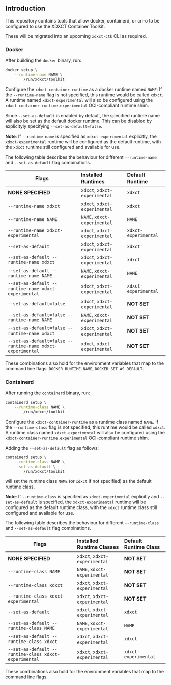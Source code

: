 ## Introduction

This repository contains tools that allow docker, containerd, or cri-o to be configured to use the XDXCT Container Toolkit.

These will be migrated into an upcoming `xdxct-ctk` CLI as required.

### Docker

After building the `docker` binary, run:
```bash
docker setup \
    --runtime-name NAME \
        /run/xdxct/toolkit
```

Configure the `xdxct-container-runtime` as a docker runtime named `NAME`. If the `--runtime-name` flag is not specified, this runtime would be called `xdxct`. A runtime named `xdxct-experimental` will also be configured using the `xdxct-container-runtime.experimental` OCI-compliant runtime shim.

Since `--set-as-default` is enabled by default, the specified runtime name will also be set as the default docker runtime. This can be disabled by explicityly specifying `--set-as-default=false`.

**Note**: If `--runtime-name` is specified as `xdxct-experimental` explicitly, the `xdxct-experimental` runtime will be configured as the default runtime, with the `xdxct` runtime still configured and available for use.

The following table describes the behaviour for different `--runtime-name` and `--set-as-default` flag combinations.

| Flags                                                       | Installed Runtimes              | Default Runtime       |
|-------------------------------------------------------------|:--------------------------------|:----------------------|
| **NONE SPECIFIED**                                          | `xdxct`, `xdxct-experimental` | `xdxct`              |
| `--runtime-name xdxct`                                     | `xdxct`, `xdxct-experimental` | `xdxct`              |
| `--runtime-name NAME`                                       | `NAME`, `xdxct-experimental`   | `NAME`                |
| `--runtime-name xdxct-experimental`                        | `xdxct`, `xdxct-experimental` | `xdxct-experimental` |
| `--set-as-default`                                          | `xdxct`, `xdxct-experimental` | `xdxct`              |
| `--set-as-default --runtime-name xdxct`                    | `xdxct`, `xdxct-experimental` | `xdxct`              |
| `--set-as-default --runtime-name NAME`                      | `NAME`, `xdxct-experimental`   | `NAME`                |
| `--set-as-default --runtime-name xdxct-experimental`       | `xdxct`, `xdxct-experimental` | `xdxct-experimental` |
| `--set-as-default=false`                                    | `xdxct`, `xdxct-experimental` | **NOT SET**           |
| `--set-as-default=false --runtime-name NAME`                | `NAME`, `xdxct-experimental`   | **NOT SET**           |
| `--set-as-default=false --runtime-name xdxct`              | `xdxct`, `xdxct-experimental` | **NOT SET**           |
| `--set-as-default=false --runtime-name xdxct-experimental` | `xdxct`, `xdxct-experimental` | **NOT SET**           |

These combinations also hold for the environment variables that map to the command line flags: `DOCKER_RUNTIME_NAME`, `DOCKER_SET_AS_DEFAULT`.

### Containerd
After running the `containerd` binary, run:
```bash
containerd setup \
    --runtime-class NAME \
        /run/xdxct/toolkit
```

Configure the `xdxct-container-runtime` as a runtime class named `NAME`. If the `--runtime-class` flag is not specified, this runtime would be called `xdxct`. A runtime class named `xdxct-experimental` will also be configured using the `xdxct-container-runtime.experimental` OCI-compliant runtime shim.

Adding the `--set-as-default` flag as follows:
```bash
containerd setup \
    --runtime-class NAME \
    --set-as-default \
        /run/xdxct/toolkit
```
will set the runtime class `NAME` (or `xdxct` if not specified) as the default runtime class.

**Note**: If `--runtime-class` is specified as `xdxct-experimental` explicitly and `--set-as-default` is specified, the `xdxct-experimental` runtime will be configured as the default runtime class, with the `xdxct` runtime class still configured and available for use.

The following table describes the behaviour for different `--runtime-class` and `--set-as-default` flag combinations.

| Flags                                                  | Installed Runtime Classes       | Default Runtime Class |
|--------------------------------------------------------|:--------------------------------|:----------------------|
| **NONE SPECIFIED**                                     | `xdxct`, `xdxct-experimental` | **NOT SET**           |
| `--runtime-class NAME`                                 | `NAME`, `xdxct-experimental`   | **NOT SET**           |
| `--runtime-class xdxct`                               | `xdxct`, `xdxct-experimental` | **NOT SET**           |
| `--runtime-class xdxct-experimental`                  | `xdxct`, `xdxct-experimental` | **NOT SET**           |
| `--set-as-default`                                     | `xdxct`, `xdxct-experimental` | `xdxct`              |
| `--set-as-default --runtime-class NAME`                | `NAME`, `xdxct-experimental`   | `NAME`                |
| `--set-as-default --runtime-class xdxct`              | `xdxct`, `xdxct-experimental` | `xdxct`              |
| `--set-as-default --runtime-class xdxct-experimental` | `xdxct`, `xdxct-experimental` | `xdxct-experimental` |

These combinations also hold for the environment variables that map to the command line flags.
